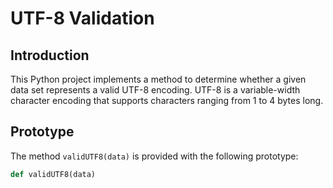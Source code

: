 # UTF-8 Validation

## Introduction

This Python project implements a method to determine whether a given data set represents a valid UTF-8 encoding. UTF-8 is a variable-width character encoding that supports characters ranging from 1 to 4 bytes long.

## Prototype

The method `validUTF8(data)` is provided with the following prototype:

```python
def validUTF8(data)
